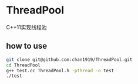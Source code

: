# ThreadPool
C++11实现线程池

## how to use
```bash
git clone git@github.com:chan1919/ThreadPool.git
cd ThreadPool
g++ test.cc ThreadPool.h -pthread -o test
./test
```
